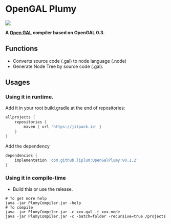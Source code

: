 # OpenGAL Plumy
[![](https://jitpack.io/v/liplum/OpenGalPlumy.svg)](https://jitpack.io/#liplum/OpenGalPlumy)

**A [Open GAL](https://github.com/liplum/OpenGAL) compiler based on 
OpenGAL 0.3.**

## Functions
- Converts source code (.gal) to node language (.node)
- Generate Node Tree by source code (.gal).
## Usages
### Using it in runtime.

Add it in your root build.gradle at the end of repositories:
```groovy
allprojects {  
    repositories {
        maven { url 'https://jitpack.io' }
    }
}
```
Add the dependency
```groovy
dependencies {
    implementation 'com.github.liplum:OpenGalPlumy:v0.1.2'
}
```

### Using it in compile-time

- Build this or use the release.
```shell
# To get more help
java -jar PlumyCompiler.jar -help
# To compile
java -jar PlumyCompiler.jar -c xxx.gal -t xxx.node
java -jar PlumyCompiler.jar -c -batch=folder -recursive=true /projects
```